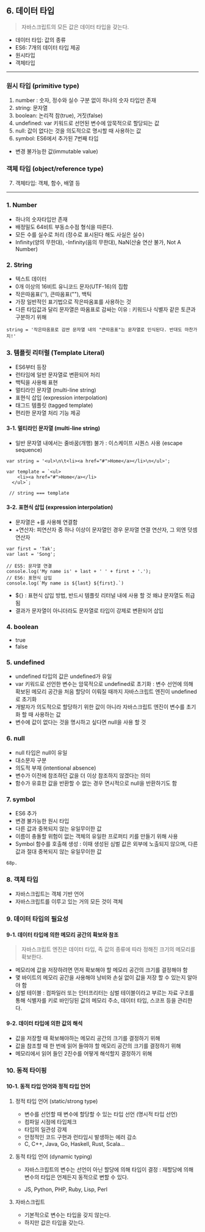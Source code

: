 ## 6. 데이터 타입

> 자바스크립트의 모든 값은 데이터 타입을 갖는다.

- 데이터 타입: 값의 종류
- ES6: 7개의 데이터 타입 제공
- 원시타입
- 객체타입

  
***
  
### 원시 타입 (primitive type)
1. number : 숫자, 정수와 실수 구분 없이 하나의 숫자 타입만 존재
2. string: 문자열
3. boolean: 논리적 참(true), 거짓(false)
4. undefined: var 키워드로 선언된 변수에 암묵적으로 할당되는 값
5. null: 값이 없다는 것을 의도적으로 명시할 때 사용하는 값
6. symbol: ES6에서 추가된 7번째 타입

- 변경 불가능한 값(immutable value)


### 객체 타입 (object/reference type)

7. 객체타입: 객체, 함수, 배열 등

  
***

### 1. Number
- 하나의 숫자타입만 존재
- 배정밀도 64비트 부동소수점 형식을 따른다.
- 모든 수를 실수로 처리 (정수로 표시된다 해도 사실은 실수)
- Infinity(양의 무한대), -Infinity(음의 무한대), NaN(산술 연산 불가, Not A Number)

### 2. String
- 텍스트 데이터
- 0개 이상의 16비트 유니코드 문자(UTF-16)의 집합
- 작은따옴표(''), 큰따옴표(""), 백틱
- 가장 일반적인 표기법으로 작은따옴표를 사용하는 것
- 다른 타입값과 달리 문자열은 따옴표로 감싸는 이유
	: 키워드나 식별자 같은 토큰과 구분하기 위해
    
```
string = '작은따옴표로 감싼 문자열 내의 "큰따옴표"는 문자열로 인식된다. 반대도 마찬가지!'
```

### 3. 템플릿 리터럴 (Template Literal)
- ES6부터 등장
- 런타임에 일반 문자열로 변환되어 처리
- 백틱을 사용해 표현
- 멀티라인 문자열 (multi-line string)
- 표현식 삽입 (expression interpolation)
- 태그드 템플릿 (tagged template)
- 편리한 문자열 처리 기능 제공


#### 3-1. 멀티라인 문자열 (multi-line string)
- 일반 문자열 내에서는 줄바꿈(개행) 불가
	: 이스케이프 시퀀스 사용 (escape sequence)
   
```
var string = '<ul>\n\t<li><a href="#">Home</a></li>\n</ul>';

var template = `<ul>
	<li><a href="#">Home</a></li>
  </ul>`;
  
 // string === template

```

#### 3-2. 표현식 삽입 (expression interpolation)
- 문자열은 +를 사용해 연결함
- +연산자: 피연산자 중 하나 이상이 문자열인 경우 문자열 연결 연산자, 그 외엔 덧셈 연산자

```
var first = 'Tak';
var last = 'Song';

// ES5: 문자열 연결
console.log('My name is' + last + ' ' + first + '.'); 
// ES6: 표현식 삽입
console.log(`My name is ${last} ${first}.`)

```
- ${} 
: 표현식 삽입 방법, 반드시 템플릿 리터널 내에 사용 할 것 왜냐 문자열도 취급됨
- 결과가 문자열이 아니더라도 문자열로 타입이 강제로 변환되어 삽입

### 4. boolean
- true
- false

### 5. undefined
- undefined 타입의 값은 undefined가 유일
- var 키워드로 선언한 변수는 암묵적으로 undefined로 초기화
	: 변수 선언에 의해 확보된 메모리 공간을 처음 할당이 이뤄질 때까지 자바스크립트 엔진이 undefined로 초기화
- 개발자가 의도적으로 할당하기 위한 값이 아니라 자바스크립트 엔진이 변수를 초기화 할 때 사용하는 값
- 변수에 값이 없다는 것을 명시하고 싶다면 null을 사용 할 것


### 6. null
- null 타입은 null이 유일
- 대소문자 구분
- 의도적 부재 (intentional absence)
- 변수가 이전에 참조하던 값을 더 이상 참조하지 않겠다는 의미
- 함수가 유효한 값을 반환할 수 없는 경우 면시적으로 null을 반환하기도 함

### 7. symbol
- ES6 추가
- 변경 불가능한 원시 타입
- 다른 값과 중복되지 않는 유일무이한 값
- 이름이 충돌할 위험이 없는 객체의 유일한 프로퍼티 키를 만들기 위해 사용
- Symbol 함수를 호출해 생성
	: 이때 생성된 심벌 값은 외부에 노출되지 않으며, 다른 값과 절대 중복되지 않는 유일무이한 값
    
```
68p.
```


### 8. 객체 타입
- 자바스크립트는 객체 기반 언어
- 자바스크립트를 이루고 있는 거의 모든 것이 객체


### 9. 데이터 타입의 필요성

#### 9-1. 데이터 타입에 의한 메모리 공간의 확보와 참조
> 자바스크립트 엔진은 데이터 타입, 즉 값의 종류에 따라 정해진 크기의 메모리를 확보한다.

- 메모리에 값을 저장하려면 먼저 확보해야 할 메모리 공간의 크기를 결정해야 함
- 몇 바이트의 메모리 공간을 사용해야 낭비와 손실 없이 값을 저장 할 수 있는지 알아야 함
- 심벌 테이블
	: 컴파일러 또는 인터프리터는 심벌 테이블이라고 부르는 자료 구조를 통해 식별자를 키로 바인딩된 값의 메모리 주소, 데이터 타입, 스코프 등을 관리한다.
    

#### 9-2. 데이터 타입에 의한 값의 해석
- 값을 저장할 때 확보해야하는 메모리 공간의 크기를 결정하기 위해
- 값을 참조할 때 한 번에 읽어 들여야 할 메모리 공간의 크기를 결정하기 위해
- 메모리에서 읽어 들인 2진수를 어떻게 해석할지 결정하기 위해


### 10. 동적 타이핑
#### 10-1. 동적 타입 언어와 정적 타입 언어
1. 정적 타입 언어 (static/strong type)
	-  변수를 선언할 때 변수에 할당할 수 있는 타입 선언 (명시적 타입 선언)
    - 컴파일 시점에 타입체크
    - 타입의 일관성 강제
    - 안정적인 코드 구현과 런타임시 발생하는 에러 감소
    - C, C++, Java, Go, Haskell, Rust, Scala...
    

2. 동적 타입 언어 (dynamic typing)
	- 자바스크립트의 변수는 선언이 아닌 할당에 의해 타입이 결정
    	: 재할당에 의해 변수의 타입은 언제든지 동적으로 변할 수 있다.
        
	- JS, Python, PHP, Ruby, Lisp, Perl
    
3. 자바스크립트
	- 기본적으로 변수는 타입을 갖지 않는다.
    - 하지만 값은 타입을 갖는다.
    


